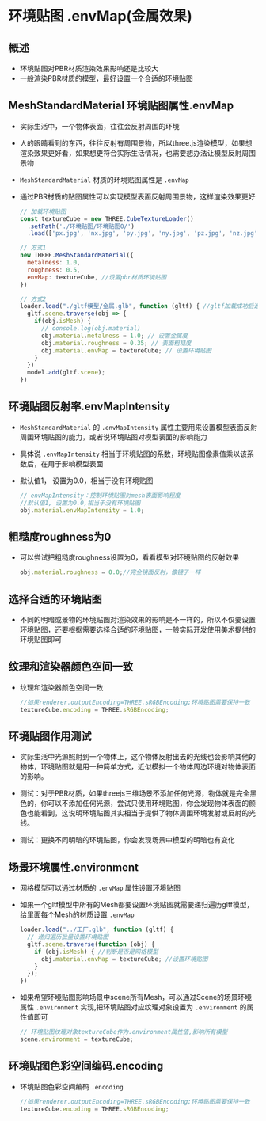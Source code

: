 # 环境贴图 .envMap(金属效果)

## 概述

+ 环境贴图对PBR材质渲染效果影响还是比较大
+ 一般渲染PBR材质的模型，最好设置一个合适的环境贴图

## MeshStandardMaterial 环境贴图属性.envMap

+ 实际生活中，一个物体表面，往往会反射周围的环境
+ 人的眼睛看到的东西，往往反射有周围景物，所以three.js渲染模型，如果想渲染效果更好看，如果想更符合实际生活情况，也需要想办法让模型反射周围景物

+ `MeshStandardMaterial` 材质的环境贴图属性是 `.envMap`
+ 通过PBR材质的贴图属性可以实现模型表面反射周围景物，这样渲染效果更好

  ```js
  // 加载环境贴图
  const textureCube = new THREE.CubeTextureLoader()
    .setPath('./环境贴图/环境贴图0/')
    .load(['px.jpg', 'nx.jpg', 'py.jpg', 'ny.jpg', 'pz.jpg', 'nz.jpg']);

  // 方式1
  new THREE.MeshStandardMaterial({
    metalness: 1.0,
    roughness: 0.5,
    envMap: textureCube, //设置pbr材质环境贴图
  })

  // 方式2
  loader.load("./gltf模型/金属.glb", function (gltf) { //gltf加载成功后返回一个对象
    gltf.scene.traverse(obj => {
      if(obj.isMesh) {
        // console.log(obj.material)
        obj.material.metalness = 1.0; // 设置金属度
        obj.material.roughness = 0.35; // 表面粗糙度
        obj.material.envMap = textureCube; // 设置环境贴图
      }
    })
    model.add(gltf.scene);
  })
  ```

## 环境贴图反射率.envMapIntensity

+ `MeshStandardMaterial` 的 `.envMapIntensity` 属性主要用来设置模型表面反射周围环境贴图的能力，或者说环境贴图对模型表面的影响能力
+ 具体说 `.envMapIntensity` 相当于环境贴图的系数，环境贴图像素值乘以该系数后，在用于影响模型表面
+ 默认值1， 设置为0.0，相当于没有环境贴图

  ```js
  // envMapIntensity：控制环境贴图对mesh表面影响程度
  //默认值1, 设置为0.0,相当于没有环境贴图
  obj.material.envMapIntensity = 1.0;
  ```

## 粗糙度roughness为0

+ 可以尝试把粗糙度roughness设置为0，看看模型对环境贴图的反射效果

  ```js
  obj.material.roughness = 0.0;//完全镜面反射，像镜子一样
  ```

## 选择合适的环境贴图

+ 不同的明暗或景物的环境贴图对渲染效果的影响是不一样的，所以不仅要设置环境贴图，还要根据需要选择合适的环境贴图，一般实际开发使用美术提供的环境贴图即可

## 纹理和渲染器颜色空间一致

+ 纹理和渲染器颜色空间一致

  ```js
  //如果renderer.outputEncoding=THREE.sRGBEncoding;环境贴图需要保持一致
  textureCube.encoding = THREE.sRGBEncoding;
  ```

## 环境贴图作用测试

+ 实际生活中光源照射到一个物体上，这个物体反射出去的光线也会影响其他的物体，环境贴图就是用一种简单方式，近似模拟一个物体周边环境对物体表面的影响。

+ 测试：对于PBR材质，如果threejs三维场景不添加任何光源，物体就是完全黑色的，你可以不添加任何光源，尝试只使用环境贴图，你会发现物体表面的颜色也能看到，这说明环境贴图其实相当于提供了物体周围环境发射或反射的光线。

+ 测试：更换不同明暗的环境贴图，你会发现场景中模型的明暗也有变化

## 场景环境属性.environment

+ 网格模型可以通过材质的 `.envMap` 属性设置环境贴图
+ 如果一个gltf模型中所有的Mesh都要设置环境贴图就需要递归遍历gltf模型，给里面每个Mesh的材质设置 `.envMap`

  ```js
  loader.load("../工厂.glb", function (gltf) {
    // 递归遍历批量设置环境贴图
    gltf.scene.traverse(function (obj) {
      if (obj.isMesh) { //判断是否是网格模型
        obj.material.envMap = textureCube; //设置环境贴图
      }
    });
  })
  ```

+ 如果希望环境贴图影响场景中scene所有Mesh，可以通过Scene的场景环境属性 `.environment` 实现,把环境贴图对应纹理对象设置为 `.environment` 的属性值即可

  ```js
  // 环境贴图纹理对象textureCube作为.environment属性值,影响所有模型
  scene.environment = textureCube;
  ```

## 环境贴图色彩空间编码.encoding

+ 环境贴图色彩空间编码 `.encoding`

  ```js
  //如果renderer.outputEncoding=THREE.sRGBEncoding;环境贴图需要保持一致
  textureCube.encoding = THREE.sRGBEncoding;
  ```

